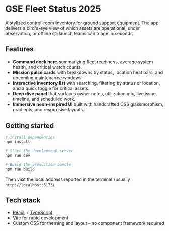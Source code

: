 # GSE Fleet Status 2025

A stylized control-room inventory for ground support equipment. The app delivers a bird's-eye view of
which assets are operational, under observation, or offline so launch teams can triage in seconds.

## Features

- **Command deck hero** summarizing fleet readiness, average system health, and critical watch counts.
- **Mission pulse cards** with breakdowns by status, location heat bars, and upcoming maintenance windows.
- **Interactive inventory list** with searching, filtering by status or location, and a quick toggle for
  critical assets.
- **Deep dive panel** that surfaces owner notes, utilization mix, live issue timeline, and scheduled work.
- **Immersive neon-inspired UI** built with handcrafted CSS glassmorphism, gradients, and responsive layouts.

## Getting started

```bash
# Install dependencies
npm install

# Start the development server
npm run dev

# Build the production bundle
npm run build
```

Then visit the local address reported in the terminal (usually `http://localhost:5173`).

## Tech stack

- [React](https://react.dev/) + [TypeScript](https://www.typescriptlang.org/)
- [Vite](https://vite.dev/) for rapid development
- Custom CSS for theming and layout – no component framework required
